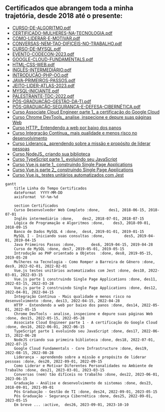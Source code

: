 ## Certificados que abrangem toda a minha trajetória, desde 2018 até o presente:
- [CURSO-DE-ALGORITMO.pdf](./CURSO-DE-ALGORITMO.pdf)
- [CERTIFICADO-MULHERES-NA-TECNOLOGIA.pdf](./CERTIFICADO-MULHERES-NA-TECNOLOGIA.pdf)
- [COMO-LIDERAR-E-MOTIVAR.pdf](./COMO-LIDERAR-E-MOTIVAR.pdf)
- [CONVERSAS-NEM-TAO-DIFICEIS-NO-TRABALHO.pdf](./CONVERSAS-NEM-TAO-DIFICEIS-NO-TRABALHO.pdf)
- [CURSO-DE-MYSQL.pdf](./CURSO-DE-MYSQL.pdf)
- [EVENTO-CODECON-2023.pdf](./EVENTO-CODECON-2023.pdf)
- [GOOGLE-CLOUD-FUNDAMENTALS.pdf](./GOOGLE-CLOUD-FUNDAMENTALS.pdf)
- [HTML-CSS-WEB.pdf](./HTML-CSS-WEB.pdf)
- [INGLÊS-INTERMEDIÁRIO.pdf](./INGLÊS-INTERMEDIÁRIO.pdf)
- [INTRODUÇÃO-PHP-OO.pdf](./INTRODUÇÃO-PHP-OO.pdf)
- [JAVA-PRIMEIROS-PASSOS.pdf](./JAVA-PRIMEIROS-PASSOS.pdf)
- [JEITO-LIDER-ATLAS-2023.pdf](./JEITO-LIDER-ATLAS-2023.pdf)
- [MYSQL-INICIANTE.pdf](./MYSQL-INICIANTE.pdf)
- [PALESTRANTE-TDC-2022.pdf](./PALESTRANTE-TDC-2022.pdf)
- [PÓS-GRADUAÇÃO-GESTÃO-DA-TI.pdf](./PÓS-GRADUAÇÃO-GESTÃO-DA-TI.pdf)
- [PÓS-GRADUAÇÃO-SEGURANÇA-E-DEFESA-CIBERNÉTICA.pdf](./PÓS-GRADUAÇÃO-SEGURANÇA-E-DEFESA-CIBERNÉTICA.pdf)
- [Curso Associate Cloud Engineer parte 1_ a certificação do Google Cloud](./GOOGLE-CLOUD-FUNDAMENTALS.pdf)
- [Curso Chrome DevTools_ analise, inspecione e depure suas páginas Web](./Curso%20Chrome%20DevTools_%20analise,%20inspecione%20e%20depure%20suas%20páginas%20Web%20-%20Alura.pdf)
- [Curso HTTP_ Entendendo a web por baixo dos panos](./Curso%20HTTP_%20Entendendo%20a%20web%20por%20baixo%20dos%20panos%20-%20Alura.pdf)
- [Curso Integração Contínua_ mais qualidade e menos risco no desenvolvimento](./Curso%20Integração%20Contínua_%20mais%20qualidade%20e%20menos%20risco%20no%20desenvolvimento%20-%20Alura.pdf)
- [Curso Liderança_ aprendendo sobre a missão e propósito de liderar pessoas ](./Curso%20Liderança_%20aprendendo%20sobre%20a%20missão%20e%20propósito%20de%20liderar%20pessoas%20-%20Alura.pdf)
- [Curso NodeJS_ criando sua biblioteca](./Curso%20NodeJS_%20criando%20sua%20biblioteca%20-%20Alura.pdf)
- [Curso TypeScript parte 1_ evoluindo seu JavaScript](./Curso%20TypeScript%20parte%201_%20evoluindo%20seu%20JavaScript%20-%20Alura.pdf)
- [Curso Vue.js parte 1_ construindo Single Page Applications](./Curso%20Vue.js%20parte%201_%20construindo%20Single%20Page%20Applications%20-%20Alura.pdf)
- [Curso Vue.js parte 2_ construindo Single Page Applications](./Curso%20Vue.js%20parte%202_%20construindo%20Single%20Page%20Applications%20-%20Alura.pdf)
- [Curso Vue.js_ testes unitários automatizados com Jest](./Curso%20Vue.js_%20testes%20unitários%20automatizados%20com%20Jest%20-%20Alura.pdf)

```mermaid
gantt
    title Linha do Tempo Certificados
    dateFormat  YYYY-MM-DD
    axisFormat  %Y-%m-%d
    
    section Certificados    
    Curso Desenvolvedor Web Completo :done,    des1, 2018-06-15, 2018-07-01
    Inglês intermediário :done,    des2, 2018-07-01, 2018-07-15
    Lógica de Programação e Algoritmos :done,    des3, 2018-09-01, 2018-09-15
    Banco de Dados MySQL 4 :done,  des4, 2019-01-01, 2019-01-15
    MySQL I - Iniciando suas consultas :done,         des5, 2019-04-01, 2019-04-15
    Java Primeiros Passos :done,       des6, 2019-04-15, 2019-04-28
    Curso de MySQL :done, des7, 2019-05-01, 2019-05-15
    Introdução ao PHP orientado a Objetos  :done, des8, 2019-05-15, 2019-05-28
    Mulheres na Tecnologia - Como Romper a Barreira de Gênero :done, des9, 2022-02-01, 2022-02-01
    Vue.js testes unitários automatizados com Jest :done, des10, 2022-03-01, 2022-03-15
    Vue.js parte 1 construindo Single Page Applications :done, des11, 2022-03-15, 2022-03-28
    Vue.js parte 2 construindo Single Page Applications :done, des12, 2022-04-01, 2022-04-15
    Integração Contínua - Mais qualidade e menos risco no desenvolvimento :done, des13, 2022-04-15, 2022-04-28
    HTTP - Entendendo a web por baixo dos panos :done, des14, 2022-05-01, 2022-05-15
    Chrome DevTools - analise, inspecione e depure suas páginas Web :done, des15, 2022-05-15, 2022-05-28
    Associate Cloud Engineer parte 1 - A certificação do Google Cloud :done, des16, 2022-06-01, 2022-06-15
    TypeScript parte 1 evoluindo seu JavaScript :done, des17, 2022-06-15, 2022-06-28
    NodeJS criando sua primeira biblioteca :done, des18, 2022-07-01, 2022-07-15
    Google Cloud Fundamentals - Core Infrastructure :done, des19, 2022-08-15, 2022-08-28
    Liderança - aprendendo sobre a missão e propósito de liderar pessoas :done, des20, 2022-09-01, 2022-09-15
    Como Liderar e Motivar Diferentes Personalidades no Ambiente de Trabalho :done, des21, 2023-03-01, 2023-03-15
    Conversas (nem) tão difíceis no trabalho :done, des22, 2023-06-01, 2023-06-15
    Graduação - Análise e desenvolvimento de sistemas :done, des23, 2018-09-01, 2021-09-01
    Pós Graduação - Gestão de TI :done, des24, 2022-09-01, 2023-05-15
    Pós Graduação - Segurança Cibernética :done, des25, 2022-09-01, 2023-05-15
    Em breve ... :active,  des26, 2023-09-01, 2023-10-10
```

